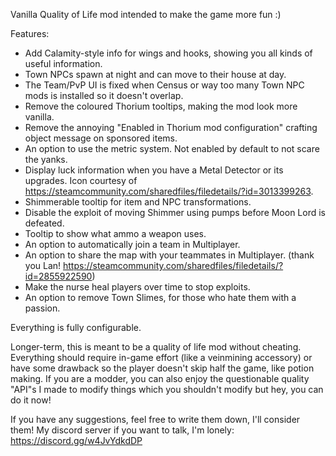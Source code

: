 Vanilla Quality of Life mod intended to make the game more fun :)

Features:
- Add Calamity-style info for wings and hooks, showing you all kinds of useful information.
- Town NPCs spawn at night and can move to their house at day.
- The Team/PvP UI is fixed when Census or way too many Town NPC mods is installed so it doesn't overlap.
- Remove the coloured Thorium tooltips, making the mod look more vanilla.
- Remove the annoying "Enabled in Thorium mod configuration" crafting object message on sponsored items.
- An option to use the metric system. Not enabled by default to not scare the yanks.
- Display luck information when you have a Metal Detector or its upgrades. Icon courtesy of https://steamcommunity.com/sharedfiles/filedetails/?id=3013399263.
- Shimmerable tooltip for item and NPC transformations.
- Disable the exploit of moving Shimmer using pumps before Moon Lord is defeated.
- Tooltip to show what ammo a weapon uses.
- An option to automatically join a team in Multiplayer.
- An option to share the map with your teammates in Multiplayer. (thank you Lan! https://steamcommunity.com/sharedfiles/filedetails/?id=2855922590)
- Make the nurse heal players over time to stop exploits.
- An option to remove Town Slimes, for those who hate them with a passion.

Everything is fully configurable.

Longer-term, this is meant to be a quality of life mod without cheating. Everything should require in-game effort (like a veinmining accessory) or have some drawback so the player doesn't skip half the game, like potion making.
If you are a modder, you can also enjoy the questionable quality "API"s I made to modify things which you shouldn't modify but hey, you can do it now!

If you have any suggestions, feel free to write them down, I'll consider them!
My discord server if you want to talk, I'm lonely: https://discord.gg/w4JvYdkdDP
